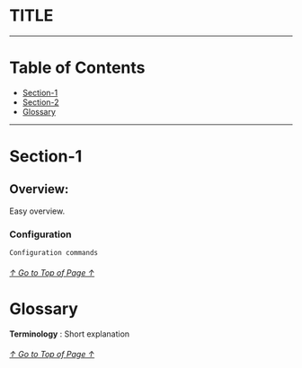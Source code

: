 <a id="topofpage"></a>

# TITLE

---

# Table of Contents

- [Section-1](#section-1)
- [Section-2](#section-2)
- [Glossary](#Glossary)

---

# Section-1

## Overview:

Easy overview.

### Configuration

```
Configuration commands
```

###### [↑ Go to Top of Page ↑](#topofpage)

# Glossary

**Terminology**
: Short explanation

###### [↑ Go to Top of Page ↑](#topofpage)
